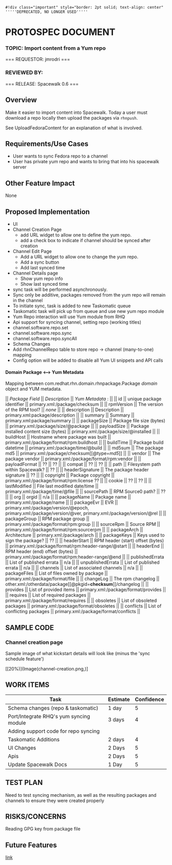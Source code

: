 
    #!div class="important" style="border: 2pt solid; text-align: center"
    '''''DEPRECATED, NO LONGER USED'''''
# PROTOSPEC DOCUMENT

### TOPIC: Import content from a Yum repo


=== REQUESTOR: jmrodri ===

### REVIEWED BY:

=== RELEASE: Spacewalk 0.6 ===
## Overview

Make it easier to import content into Spacewalk. Today a user must download a repo locally then upload the packages via `rhnpush`.

See UploadFedoraContent for an explanation of what is involved.
## Requirements/Use Cases
 


 * User wants to sync Fedora repo to a channel
 * User has private yum repo and wants to bring that into his spacewalk server
## Other Feature Impact

None

## Proposed Implementation



 * UI
  * Channel Creation Page
    * add URL widget to allow one to define the yum repo.
    * add a check box to indicate if channel should be synced after creation
  * Channel Edit Page 
    * Add a URL widget to allow one to change the yum repo.
    * Add a sync button
    * Add last synced time
  * Channel Details page
    * Show yum repo info
    * Show last synced time
  * sync task will be performed asynchronously.  
  * Sync only be additive, packages removed from the yum repo will remain in the channel
  * To initiate sync, task is added to new Taskomatic queue
 * Taskomatic task will pick up from queue and use new yum repo module
 * Yum Repo interaction will use Yum module from RHQ
 * Api support for syncing channel, setting repo (working titles)
  * channel.software.repo.set
  * channel.software.repo.sync  
  * channel.software.repo.syncAll  
 * Schema Changes
  * Add rhnChannelRepo table to store  repo -> channel (many-to-one) mapping
 * Config option will be added to disable all Yum UI snippets and API calls
#### Domain Package <--> Yum Metadata



Mapping between com.redhat.rhn.domain.rhnpackage.Package _domain_ object and YUM metadata.

|| *Package Field* || *Description* || *Yum Metadata* _<document>_:_<xpath>_ ||
|| id || unique package identifier || primary.xml:/package/checksum ||
|| rpmVersion || The version of the RPM tool? || _none_ ||
|| description || Description || primary.xml:package/description ||
|| summary || Summary || primary.xml:package/summary ||
|| packageSize || Package file size (bytes) || primary.xml:/package/size/@package ||
|| payloadSize || Package installed content size (bytes) || primary.xml:/package/size/@installed ||
|| buildHost || Hostname where package was built || primary.xml:/package/format/rpm:buildhost ||
|| buildTime || Package build datetime || primary.xml:/package/time/@build ||
|| md5sum || The package md5 || primary.xml:/package/checksum[[@type=_md5_]] ||
|| vendor || The package vendor || primary.xml:/package/format/rpm:vendor ||
|| payloadFormat || ?? || ?? ||
|| compat || ?? || ?? ||
|| path || Filesystem path within Spacewalk? || ?? ||
|| headerSignature || The package header signature || ?? ||
|| copyright || Package copyright || primary.xml:/package/format/rpm:license ?? ||
|| cookie || ?? || ?? ||
|| lastModified || File last modified date/time || primary.xml:/package/time/@file ||
|| sourcePath || RPM Source0 path? || ?? ||
|| org || orgid || n/a ||
|| packageName || Package name || primary.xml:/package/name ||
|| packageEvr || EVR || primary.xml:/package/version/@epoch, primary.xml:/package/version/@ver, primary.xml:/package/version/@rel ||
|| packageGroup || RPM package group || primary.xml:/package/format/rpm:group ||
|| sourceRpm || Source RPM || primary.xml:/package/format/rpm:sourcerpm ||
|| packageArch || Architecture || primary.xml:/package/arch ||
|| packageKeys || Keys used to sign the package? || ?? ||
|| headerStart || RPM header (start) offset (bytes) || primary.xml:/package/format/rpm:header-range/@start ||
|| headerEnd || RPM header (end) offset (bytes) || primary.xml:/package/format/rpm:header-range/@end ||
|| publishedErrata || List of published errata || n/a ||
|| unpublishedErrata || List of published errata || n/a ||
|| channels || List of associated channels || n/a ||
|| packageFiles || List of files owned by package || primary.xml:/package/format/file ||
|| changeLog || The rpm changelog || other.xml:/otherdata/package[[@pkgid=__checksum__]]/changelog ||
|| provides || List of provided items || primary.xml:/package/format/provides ||
|| requires || List of required packages || primary.xml:/package/format/requires ||
|| obsoletes || List of obsoleted packages || primary.xml:/package/format/obsoletes ||
|| conflicts || List of conflicting packages || primary.xml:/package/format/conflicts ||
## SAMPLE CODE

### Channel creation page




Sample image of what kickstart details will look like (minus the 'sync schedule feature')

[[20%)](Image(channel-creation.png,)]
## WORK ITEMS




|  Task  |    Estimate  |  Confidence  |
| --- | --- | --- |
|  Schema changes (repo & taskomatic)  |  1 day  |  5   |
|  Port/Integrate RHQ's yum syncing module  |    3 days    |  4    |
|  Adding support code for repo syncing  |       |      |  |
|  Taskomatic Additions               |   2 days       |  4    |
|  UI Changes       |   2 Days  |  5  |
|  Apis             |   2 Days  |  5  |
|  Update Spacewalk Docs  |  1 Day  |  5  |
## TEST PLAN

Need to test syncing mechanism, as well as the resulting packages and channels to ensure they were created properly

## RISKS/CONCERNS

Reading GPG key from package file

## Future Features

[link](YumImport2)


